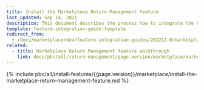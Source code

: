 ```yaml
---
title: Install the Marketplace Return Management feature
last_updated: Sep 14, 2021
description: This document describes the process how to integrate the Marketplace Return Management feature into a Spryker project.
template: feature-integration-guide-template
redirect_from:
  - /docs/marketplace/dev/feature-integration-guides/202212.0/marketplace-return-management-feature-integration.html
related:
  - title: Marketplace Return Management feature walkthrough
    link: docs/pbc/all/return-management/page.version/marketplace/marketplace-return-management-feature-overview.html
---
```


{% include pbc/all/install-features/{{page.version}}/marketplace/install-the-marketplace-return-management-feature.md %} <!-- To edit, see /_includes/pbc/all/install-features/202212.0/marketplace/install-the-marketplace-return-management-feature.md -->

